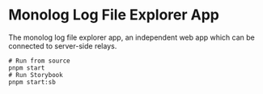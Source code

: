 # Monolog Log File Explorer App

The monolog log file explorer app, an independent web app which can be connected to server-side relays.

```
# Run from source
pnpm start
# Run Storybook
pnpm start:sb
```
